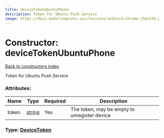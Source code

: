 ```yaml
---
title: deviceTokenUbuntuPhone
description: Token for Ubuntu Push Service
image: https://docs.madelineproto.xyz/favicons/android-chrome-256x256.png
---
```

# Constructor: deviceTokenUbuntuPhone  
[Back to constructors index](index.md)



Token for Ubuntu Push Service

### Attributes:

| Name     |    Type       | Required | Description |
|----------|---------------|----------|-------------|
|token|[string](../types/string.md) | Yes|The token, may be empty to unregister device|



### Type: [DeviceToken](../types/DeviceToken.md)


